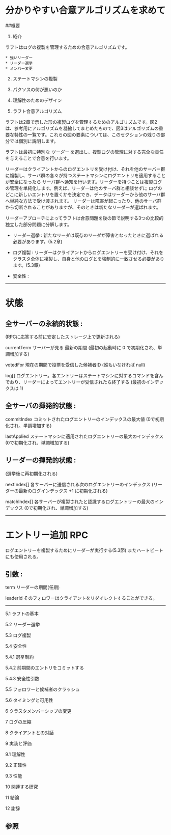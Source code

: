 # 分かりやすい合意アルゴリズムを求めて

##概要

1. 紹介

ラフトはログの複製を管理するための合意アルゴリズムです。

	* 強いリーダー
	* リーダー選挙
	* メンバー変更

2. ステートマシンの複製

3. パクソスの何が悪いのか

4. 理解性のためのデザイン

5. ラフト合意アルゴリズム

ラフトは2章で示した形の複製ログを管理するためのアルゴリズムです。図2は、参考用にアルゴリズムを凝縮してまとめたもので、図3はアルゴリズムの重要な特性の一覧です。これらの図の要素については、このセクションの残りの部分では個別に説明します。

ラフトは最初に特別な *リーダー* を選出し、複製ログの管理に対する完全な責任を与えることで合意を行います。

リーダーはクライアントからのログエントリを受け付け、それを他のサーバー群に複製し、サーバ群の各々が持つステートマシンにログエントリを適用することが安全になったら サーバ群へ通知を行います。リーダーを持つことは複製ログの管理を単純化します。例えば、リーダーは他のサーバ群と相談せずに ログのどこに新しいエントリを置くかを決定でき、データはリーダーから他のサーバ群へ単純な方法で受け渡されます。 リーダーは障害が起こったり、他のサーバ群から切断されることがありますが、そのときは新たなリーダーが選ばれます。

リーダーアプローチによってラフトは合意問題を後の節で説明する3つの比較的独立した部分問題に分解します。

  * リーダー選挙 : 新たなリーダは既存のリーダが障害となったときに選ばれる必要があります。(5.2章)

  * ログ複製 : リーダーはクライアントからログエントリーを受け付け、それをクラスタ全体に複製し、自身と他のログとを強制的に一致させる必要があります。(5.3章)

  * 安全性 : 

--------
# 状態

## 全サーバーの永続的状態 :
(RPCに応答する前に安定したストレージ上で更新される)

currentTerm	サーバーが見る 最新の期間 (最初の起動時に 0 で初期化され、単調増加する)

votedFor	現在の期間で投票を受信した候補者ID (誰もいなければ null)

log[]   	ログエントリー。各エントリーはステートマシンに対するコマンドを含んでおり、リーダーによってエントリーが受信されたら終了する (最初のインデックスは 1)


## 全サーバの揮発的状態 :
commitIndex	コミットされたログエントリーのインデックスの最大値 (0で初期化され、単調増加する)

lastApplied	ステートマシンに適用されたログエントリーの最大のインデックス (0で初期化され、単調増加する)


## リーダーの揮発的状態 :
(選挙後に再初期化される)

nextIndex[]	各サーバーに送信される次のログエントリーのインデックス (リーダーの最新のログインデックス +1 に初期化される)

matchIndex[]	各サーバーが複製されたと認識するログエントリーの最大のインデックス (0で初期化され、単調増加する)


--------
# エントリー追加 RPC
ログエントリーを複製するためにリーダーが実行する(5.3節) またハートビートにも使用される。

## 引数 :
term    	リーダーの期間(任期)

leaderId	そのフォロワーはクライアントをリダイレクトすることができる。

--------

5.1 ラフトの基本

5.2 リーダー選挙

5.3 ログ複製

5.4 安全性

5.4.1 選挙制約

5.4.2 前期間のエントリをコミットする

5.4.3 安全性引数

5.5 フォロワーと候補者のクラッシュ

5.6 タイミングと可用性

6 クラスタメンバーシップの変更

7 ログの圧縮

8 クライアントとの対話

9 実装と評価

9.1 理解性

9.2 正確性

9.3 性能

10 関連する研究

11 結論

12 謝辞

## 参照
